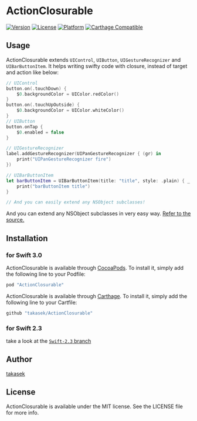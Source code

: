 # ActionClosurable

[![Version](https://img.shields.io/cocoapods/v/ActionClosurable.svg?style=flat)](http://cocoapods.org/pods/ActionClosurable)
[![License](https://img.shields.io/cocoapods/l/ActionClosurable.svg?style=flat)](http://cocoapods.org/pods/ActionClosurable)
[![Platform](https://img.shields.io/cocoapods/p/ActionClosurable.svg?style=flat)](http://cocoapods.org/pods/ActionClosurable)
[![Carthage Compatible](https://img.shields.io/badge/Carthage-compatible-4BC51D.svg?style=flat)](https://github.com/Carthage/Carthage)

## Usage

ActionClosurable extends `UIControl`, `UIButton`, `UIGestureRecognizer` and `UIBarButtonItem`.
It helps writing swifty code with closure, instead of target and action like below:

```swift
// UIControl
button.on(.touchDown) {
    $0.backgroundColor = UIColor.redColor()
}
button.on(.touchUpOutside) {
    $0.backgroundColor = UIColor.whiteColor()
}
// UIButton
button.onTap {
    $0.enabled = false
}

// UIGestureRecognizer
label.addGestureRecognizer(UIPanGestureRecognizer { (gr) in
    print("UIPanGestureRecognizer fire")
})

// UIBarButtonItem
let barButtonItem = UIBarButtonItem(title: "title", style: .plain) { _ in
    print("barButtonItem title")
}

// And you can easily extend any NSObject subclasses!
```

And you can extend any NSObject subclasses in very easy way. [Refer to the source.](https://github.com/takasek/ActionClosurable/blob/master/ActionClosurable/Extensions.swift)


## Installation

### for Swift 3.0

ActionClosurable is available through [CocoaPods](http://cocoapods.org). To install
it, simply add the following line to your Podfile:

```ruby
pod "ActionClosurable"
```
ActionClosurable is available through [Carthage](https://github.com/Carthage/Carthage). To install it, simply add the following line to your Cartfile:

```ruby
github "takasek/ActionClosurable"
```

### for Swift 2.3

take a look at the [`Swift-2.3` branch](https://github.com/takasek/ActionClosurable/tree/swift-2.3)



## Author

[takasek](https://twitter.com/takasek)

## License

ActionClosurable is available under the MIT license. See the LICENSE file for more info.
